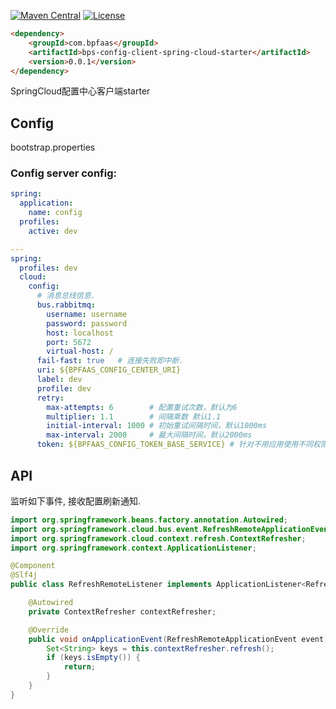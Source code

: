 
[![Maven Central](https://maven-badges.herokuapp.com/maven-central/com.bpfaas/bps-config-server-spring-cloud-starter/badge.svg)](https://maven-badges.herokuapp.com/maven-central/com.bpfaas/bps-config-server-spring-cloud-starter/)
[![License](https://img.shields.io/github/license/bpfaas/java-bps-config-server-spring-cloud-starter)](https://opensource.org/licenses/MIT)


```html
<dependency>
    <groupId>com.bpfaas</groupId>
    <artifactId>bps-config-client-spring-cloud-starter</artifactId>
    <version>0.0.1</version>
</dependency>
```

SpringCloud配置中心客户端starter

## Config

bootstrap.properties

### Config server config:

```yaml
spring:
  application:
    name: config
  profiles:
    active: dev

---
spring:
  profiles: dev
  cloud:
    config:
      # 消息总线信息.
      bus.rabbitmq:
        username: username
        password: password
        host: localhost
        port: 5672
        virtual-host: /
      fail-fast: true   # 连接失败即中断.
      uri: ${BPFAAS_CONFIG_CENTER_URI}
      label: dev
      profile: dev
      retry:
        max-attempts: 6        # 配置重试次数，默认为6
        multiplier: 1.1        # 间隔乘数 默认1.1
        initial-interval: 1000 # 初始重试间隔时间，默认1000ms
        max-interval: 2000     # 最大间隔时间，默认2000ms
      token: ${BPFAAS_CONFIG_TOKEN_BASE_SERVICE} # 针对不用应用使用不同权限token.
```

## API

监听如下事件, 接收配置刷新通知.

```java
import org.springframework.beans.factory.annotation.Autowired;
import org.springframework.cloud.bus.event.RefreshRemoteApplicationEvent;
import org.springframework.cloud.context.refresh.ContextRefresher;
import org.springframework.context.ApplicationListener;

@Component
@Slf4j
public class RefreshRemoteListener implements ApplicationListener<RefreshRemoteApplicationEvent> {

    @Autowired
    private ContextRefresher contextRefresher;

    @Override
    public void onApplicationEvent(RefreshRemoteApplicationEvent event) {
        Set<String> keys = this.contextRefresher.refresh();
        if (keys.isEmpty()) {
            return;
        }
    }
}
```